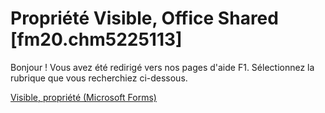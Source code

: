 
# Propriété Visible, Office Shared [fm20.chm5225113]

Bonjour ! Vous avez été redirigé vers nos pages d'aide F1. Sélectionnez la rubrique que vous recherchiez ci-dessous.

[Visible, propriété (Microsoft Forms)](http://msdn.microsoft.com/library/a81f2ebc-2d35-ca33-dce9-05256a1491c5%28Office.15%29.aspx)
